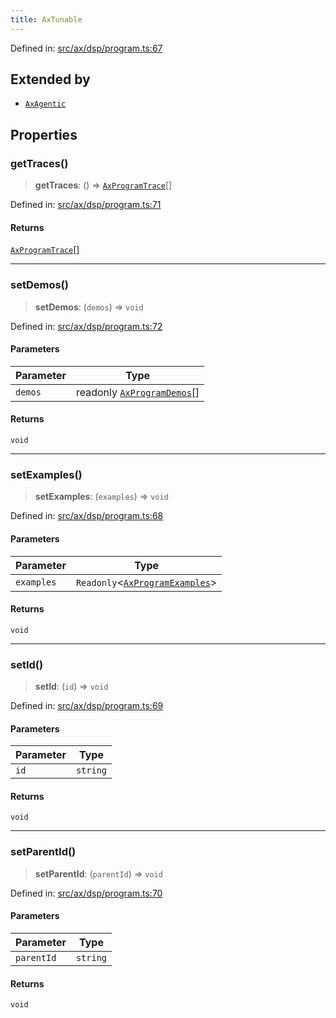 ```yaml
---
title: AxTunable
---
```


Defined in: [src/ax/dsp/program.ts:67](#apidocs/httpsgithubcomax-llmaxblob3b79ada8d723949fcd8a76c2b6f48cf69d8394f8srcaxdspprogramtsl67)

## Extended by

- [`AxAgentic`](#apidocs/interfaceaxagentic)

## Properties

<a id="getTraces"></a>

### getTraces()

> **getTraces**: () => [`AxProgramTrace`](#apidocs/typealiasaxprogramtrace)[]

Defined in: [src/ax/dsp/program.ts:71](#apidocs/httpsgithubcomax-llmaxblob3b79ada8d723949fcd8a76c2b6f48cf69d8394f8srcaxdspprogramtsl71)

#### Returns

[`AxProgramTrace`](#apidocs/typealiasaxprogramtrace)[]

***

<a id="setDemos"></a>

### setDemos()

> **setDemos**: (`demos`) => `void`

Defined in: [src/ax/dsp/program.ts:72](#apidocs/httpsgithubcomax-llmaxblob3b79ada8d723949fcd8a76c2b6f48cf69d8394f8srcaxdspprogramtsl72)

#### Parameters

| Parameter | Type |
| ------ | ------ |
| `demos` | readonly [`AxProgramDemos`](#apidocs/typealiasaxprogramdemos)[] |

#### Returns

`void`

***

<a id="setExamples"></a>

### setExamples()

> **setExamples**: (`examples`) => `void`

Defined in: [src/ax/dsp/program.ts:68](#apidocs/httpsgithubcomax-llmaxblob3b79ada8d723949fcd8a76c2b6f48cf69d8394f8srcaxdspprogramtsl68)

#### Parameters

| Parameter | Type |
| ------ | ------ |
| `examples` | `Readonly`\<[`AxProgramExamples`](#apidocs/typealiasaxprogramexamples)\> |

#### Returns

`void`

***

<a id="setId"></a>

### setId()

> **setId**: (`id`) => `void`

Defined in: [src/ax/dsp/program.ts:69](#apidocs/httpsgithubcomax-llmaxblob3b79ada8d723949fcd8a76c2b6f48cf69d8394f8srcaxdspprogramtsl69)

#### Parameters

| Parameter | Type |
| ------ | ------ |
| `id` | `string` |

#### Returns

`void`

***

<a id="setParentId"></a>

### setParentId()

> **setParentId**: (`parentId`) => `void`

Defined in: [src/ax/dsp/program.ts:70](#apidocs/httpsgithubcomax-llmaxblob3b79ada8d723949fcd8a76c2b6f48cf69d8394f8srcaxdspprogramtsl70)

#### Parameters

| Parameter | Type |
| ------ | ------ |
| `parentId` | `string` |

#### Returns

`void`
